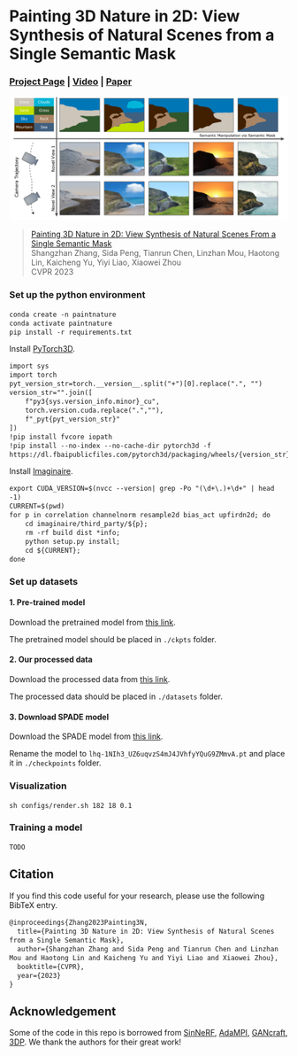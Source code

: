 # Painting 3D Nature in 2D: View Synthesis of Natural Scenes from a Single Semantic Mask


### [Project Page](https://zju3dv.github.io/paintingnature) | [Video](https://youtu.be/-ipSXuzSs2A) | [Paper](https://openaccess.thecvf.com/content/CVPR2023/papers/Zhang_Painting_3D_Nature_in_2D_View_Synthesis_of_Natural_Scenes_CVPR_2023_paper.pdf) 
![teaser](assets/teaser.png)

> [Painting 3D Nature in 2D: View Synthesis of Natural Scenes From a Single Semantic Mask](https://openaccess.thecvf.com/content/CVPR2023/html/Zhang_Painting_3D_Nature_in_2D_View_Synthesis_of_Natural_Scenes_CVPR_2023_paper.html)  
> Shangzhan Zhang, Sida Peng, Tianrun Chen, Linzhan Mou, Haotong Lin, Kaicheng Yu, Yiyi Liao, Xiaowei Zhou\
> CVPR 2023

### Set up the python environment

```
conda create -n paintnature
conda activate paintnature
pip install -r requirements.txt
```

Install [PyTorch3D](https://github.com/facebookresearch/pytorch3d/blob/main/INSTALL.md).
```
import sys
import torch
pyt_version_str=torch.__version__.split("+")[0].replace(".", "")
version_str="".join([
    f"py3{sys.version_info.minor}_cu",
    torch.version.cuda.replace(".",""),
    f"_pyt{pyt_version_str}"
])
!pip install fvcore iopath
!pip install --no-index --no-cache-dir pytorch3d -f https://dl.fbaipublicfiles.com/pytorch3d/packaging/wheels/{version_str}/download.html
```

Install [Imaginaire](https://github.com/NVlabs/imaginaire).
```
export CUDA_VERSION=$(nvcc --version| grep -Po "(\d+\.)+\d+" | head -1)
CURRENT=$(pwd)
for p in correlation channelnorm resample2d bias_act upfirdn2d; do
    cd imaginaire/third_party/${p};
    rm -rf build dist *info;
    python setup.py install;
    cd ${CURRENT};
done
```

### Set up datasets

#### 1. Pre-trained model

Download the pretrained model from [this link](https://drive.google.com/file/d/1xvnwgIoSoPMOEz6V-CN1ZOfE3JiZ1UgE/view?usp=sharing).

The pretrained model should be placed in `./ckpts` folder.

#### 2. Our processed data

Download the processed data from [this link](https://drive.google.com/file/d/18yKN7eT13G3vGaO0Xo7spZrQLUUrjpzA/view?usp=sharing).

The processed data should be placed in `./datasets` folder.

#### 3. Download SPADE model

Download the SPADE model from [this link](https://drive.google.com/u/0/uc?id=1NIh3_UZ6uqvzS4mJ4JVhfyYQuG9ZMmvA&export=download).

Rename the model to `lhq-1NIh3_UZ6uqvzS4mJ4JVhfyYQuG9ZMmvA.pt` and place it in `./checkpoints` folder.

### Visualization

```
sh configs/render.sh 182 18 0.1
```

### Training a model
```
TODO
```

## Citation

If you find this code useful for your research, please use the following BibTeX entry.

```
@inproceedings{Zhang2023Painting3N,
  title={Painting 3D Nature in 2D: View Synthesis of Natural Scenes from a Single Semantic Mask},
  author={Shangzhan Zhang and Sida Peng and Tianrun Chen and Linzhan Mou and Haotong Lin and Kaicheng Yu and Yiyi Liao and Xiaowei Zhou},
  booktitle={CVPR},
  year={2023}
}
```

## Acknowledgement

Some of the code in this repo is borrowed from [SinNeRF](https://github.com/VITA-Group/SinNeRF), [AdaMPI](https://github.com/yxuhan/AdaMPI), [GANcraft](https://github.com/NVlabs/imaginaire), [3DP](https://github.com/vt-vl-lab/3d-photo-inpainting). We thank the authors for their great work!